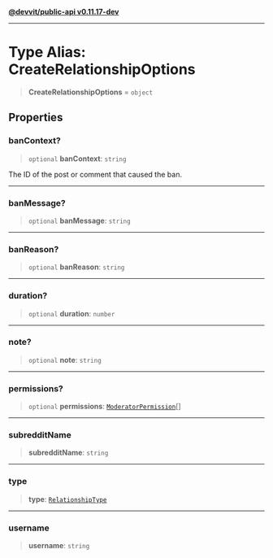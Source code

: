 [**@devvit/public-api v0.11.17-dev**](../../README.md)

---

# Type Alias: CreateRelationshipOptions

> **CreateRelationshipOptions** = `object`

## Properties

<a id="bancontext"></a>

### banContext?

> `optional` **banContext**: `string`

The ID of the post or comment that caused the ban.

---

<a id="banmessage"></a>

### banMessage?

> `optional` **banMessage**: `string`

---

<a id="banreason"></a>

### banReason?

> `optional` **banReason**: `string`

---

<a id="duration"></a>

### duration?

> `optional` **duration**: `number`

---

<a id="note"></a>

### note?

> `optional` **note**: `string`

---

<a id="permissions"></a>

### permissions?

> `optional` **permissions**: [`ModeratorPermission`](ModeratorPermission.md)[]

---

<a id="subredditname"></a>

### subredditName

> **subredditName**: `string`

---

<a id="type"></a>

### type

> **type**: [`RelationshipType`](RelationshipType.md)

---

<a id="username"></a>

### username

> **username**: `string`
